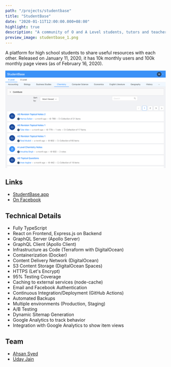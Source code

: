 ```yaml
---
path: "/projects/studentbase"
title: "StudentBase"
date: "2020-01-11T12:00:00.000+08:00"
highlight: true
description: "A community of O and A Level students, tutors and teachers."
preview_image: studentbase_1.png
---
```


A platform for high school students to share useful resources with each other. Released on January 11, 2020, it has 10k monthly users and 100k monthly page views (as of February 16, 2020).

![A subject page showing most viewed items.](./studentbase_1.png)

## Links

- [StudentBase.app](https://studentbase.app)
- [On Facebook](https://fb.me/StudentBaseApp)

## Technical Details

- Fully TypeScript
- React on Frontend, Express.js on Backend
- GraphQL Server (Apollo Server)
- GraphQL Client (Apollo Client)
- Infrastructure as Code (Terraform with DigitalOcean)
- Containerization (Docker)
- Content Delivery Network (DigitalOcean)
- S3 Content Storage (DigitalOcean Spaces)
- HTTPS (Let's Encrypt)
- 95% Testing Coverage
- Caching to external services (node-cache)
- Email and Facebook Authentication
- Continuous Integration/Deployment (GitHub Actions)
- Automated Backups
- Multiple environments (Production, Staging)
- A/B Testing
- Dynamic Sitemap Generation
- Google Analytics to track behavior
- Integration with Google Analytics to show item views

## Team

- [Ahsan Syed](https://www.linkedin.com/in/ahsan-syed-930a2014a/)
- [Uday Jain](https://www.linkedin.com/in/uday-jain-862a40174/)
